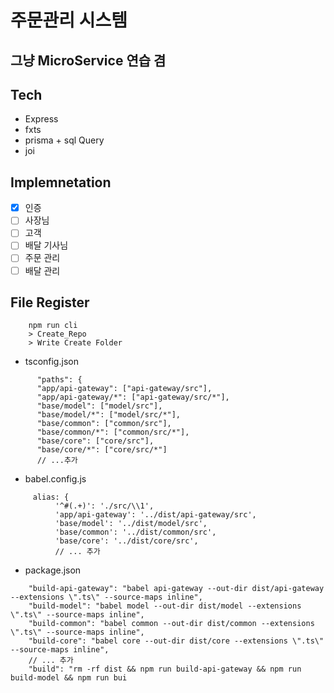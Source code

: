 # 주문관리 시스템

## 그냥 MicroService 연습 겸

## Tech

- Express
- fxts
- prisma + sql Query
- joi

## Implemnetation

- [x] 인증
- [ ] 사장님
- [ ] 고객
- [ ] 배달 기사님
- [ ] 주문 관리
- [ ] 배달 관리

## File Register

```
    npm run cli
    > Create_Repo
    > Write Create Folder
```

- tsconfig.json

```
      "paths": {
      "app/api-gateway": ["api-gateway/src"],
      "app/api-gateway/*": ["api-gateway/src/*"],
      "base/model": ["model/src"],
      "base/model/*": ["model/src/*"],
      "base/common": ["common/src"],
      "base/common/*": ["common/src/*"],
      "base/core": ["core/src"],
      "base/core/*": ["core/src/*"]
      // ...추가
```

- babel.config.js

```
     alias: {
          '^#(.+)': './src/\\1',
          'app/api-gateway': '../dist/api-gateway/src',
          'base/model': '../dist/model/src',
          'base/common': '../dist/common/src',
          'base/core': '../dist/core/src',
          // ... 추가
```

- package.json

```
    "build-api-gateway": "babel api-gateway --out-dir dist/api-gateway --extensions \".ts\" --source-maps inline",
    "build-model": "babel model --out-dir dist/model --extensions \".ts\" --source-maps inline",
    "build-common": "babel common --out-dir dist/common --extensions \".ts\" --source-maps inline",
    "build-core": "babel core --out-dir dist/core --extensions \".ts\" --source-maps inline",
    // ... 추가
    "build": "rm -rf dist && npm run build-api-gateway && npm run build-model && npm run bui

```
